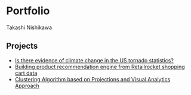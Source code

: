 # Portfolio
Takashi Nishikawa

## Projects
* [Is there evidence of climate change in the US tornado statistics?](../../../us_tornado_stats)
* [Building product recommendation engine from Retailrocket shopping cart data](../../../product_recom_eng)
* [Clustering Algorithm based on Projections and Visual Analytics Approach](../../../projection_based_clustering)
